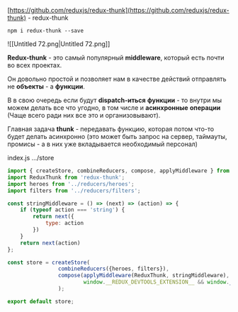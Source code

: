 [https://github.com/reduxjs/redux-thunk](https://github.com/reduxjs/redux-thunk) - redux-thunk

  

```Plain
npm i redux-thunk --save
```

  

![[Untitled 72.png|Untitled 72.png]]

**Redux-thunk** - это самый популярный **middleware**, который есть почти во всех проектах.

Он довольно простой и позволяет нам в качестве действий отправлять не **объекты** - а **функции**.

В в свою очередь если будут **dispatch-иться** **функции** - то внутри мы можем делать все что угодно, в том числе и **асинхронные** **операции** (Чаще всего ради них все это и организовывают).

Главная задача **thunk** - передавать функцию, которая потом что-то будет делать асинхронно (это может быть запрос на сервер, таймауты, промисы - а в них уже вкладывается необходимый персонал)

  

index.js .../store

```JavaScript
import { createStore, combineReducers, compose, applyMiddleware } from 'redux';
import ReduxThunk from 'redux-thunk';
import heroes from '../reducers/heroes';
import filters from '../reducers/filters';

const stringMiddleware = () => (next) => (action) => {
    if (typeof action === 'string') {
        return next({
            type: action
        })
    }
    return next(action)
};

const store = createStore( 
                combineReducers({heroes, filters}),
                compose(applyMiddleware(ReduxThunk, stringMiddleware),
                        window.__REDUX_DEVTOOLS_EXTENSION__ && window.__REDUX_DEVTOOLS_EXTENSION__())
                );

export default store;
```